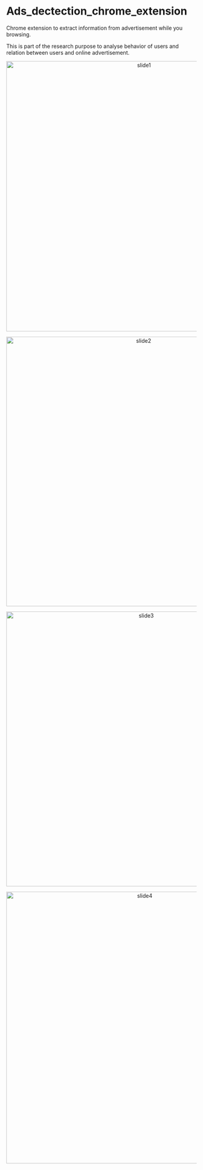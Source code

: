 # Ads_dectection_chrome_extension

Chrome extension to extract information from advertisement while you browsing. 

This is part of the research purpose to analyse behavior of users and relation between users and online advertisement.
<p align="center">
  <img width="713" alt="slide1" src="https://user-images.githubusercontent.com/31609767/204457995-d5095d45-97f2-4c2b-a3ae-1433e799a6b6.png">
</p>

<p align="center">
  <img width="711" alt="slide2" src="https://user-images.githubusercontent.com/31609767/204458408-b1954ffc-1b45-425a-9cc0-9a0622db1d10.png">
</p>

<p align="center">
  <img width="725" alt="slide3" src="https://user-images.githubusercontent.com/31609767/204458420-ece628e9-18ad-4839-b111-0fe446501b74.png">
</p>

<p align="center">
  <img width="717" alt="slide4" src="https://user-images.githubusercontent.com/31609767/204458429-d7ff68a1-dd7c-496b-bbf6-bbec3079fcba.png">
</p>

